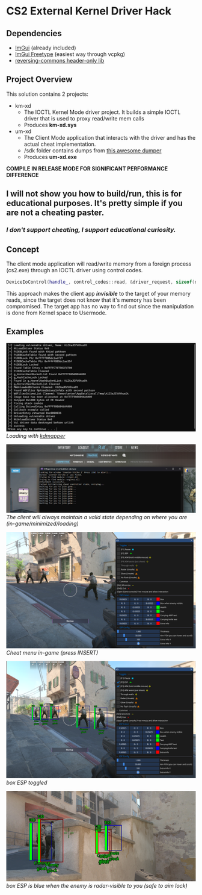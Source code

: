 # CS2 External Kernel Driver Hack

## Dependencies

- [ImGui](https://github.com/ocornut/imgui) (already included)
- [ImGui Freetype](https://github.com/ocornut/imgui/tree/master/misc/freetype) (easiest way through vcpkg)
- [reversing-commons header-only lib](https://github.com/stdNullPtr/reversing-commons)

## Project Overview

This solution contains 2 projects:

- km-xd
    - The IOCTL Kernel Mode driver project. It builds a simple IOCTL driver that is used to proxy read/write mem calls
    - Produces **km-xd.sys**
- um-xd
    - The Client Mode application that interacts with the driver and has the actual cheat implementation.
    - /sdk folder contains dumps from [this awesome dumper](https://github.com/a2x/cs2-dumper)
    - Produces **um-xd.exe**

**COMPILE IN RELEASE MODE FOR SIGNIFICANT PERFORMANCE DIFFERENCE**

<h2>I will not show you how to build/run, this is for educational purposes. It's pretty simple if you are not a cheating
paster.</h2>
<h3><i>I don't support cheating, I support educational curiosity.</i></h3>

## Concept

The client mode application will read/write memory from a foreign process (cs2.exe) through an IOCTL driver
using control codes.

```cpp
DeviceIoControl(handle_, control_codes::read, &driver_request, sizeof(driver_request), &driver_request, sizeof(driver_request), nullptr, nullptr);
```

This approach makes the client app _**invisible**_ to the target of your memory reads, since the target
does not know that it's memory has been compromised. The target app has no way to find out since the manipulation is
done from Kernel space to Usermode.

## Examples

![kdmapper](/github/img/kd-mapper.png)
<br>
*Loading with [kdmapper](https://github.com/TheCruZ/kdmapper)*

![wait-join-game.png](/github/img/wait-join-game.png)
<br>
*The client will always maintain a valid state depending on where you are (in-game/minimized/loading)*

![menu.png](/github/img/menu.png)
<br>
*Cheat menu in-game (press INSERT)*

![menu-toggled.png](/github/img/menu-toggled.png)
<br>
*box ESP toggled*

![toggled.png](/github/img/toggled.png)
<br>
*box ESP is blue when the enemy is radar-visible to you (safe to aim lock)*